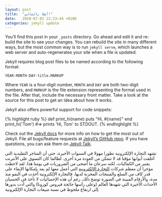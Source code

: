 ```yaml
---
layout: post
title:  "أهلا بالعالم!"
date:   2020-07-02 22:23:44 +0100
categories: jekyll update
---
```

You’ll find this post in your `_posts` directory. Go ahead and edit it and re-build the site to see your changes. You can rebuild the site in many different ways, but the most common way is to run `jekyll serve`, which launches a web server and auto-regenerates your site when a file is updated.

Jekyll requires blog post files to be named according to the following format:

`YEAR-MONTH-DAY-title.MARKUP`

Where `YEAR` is a four-digit number, `MONTH` and `DAY` are both two-digit numbers, and `MARKUP` is the file extension representing the format used in the file. After that, include the necessary front matter. Take a look at the source for this post to get an idea about how it works.

Jekyll also offers powerful support for code snippets:

{% highlight ruby %}
def print_hi(name)
  puts "Hi, #{name}"
end
print_hi('Tom')
#=> prints 'Hi, Tom' to STDOUT.
{% endhighlight %}

Check out the [Jekyll docs][jekyll-docs] for more info on how to get the most out of Jekyll. File all bugs/feature requests at [Jekyll’s GitHub repo][jekyll-gh]. If you have questions, you can ask them on [Jekyll Talk][jekyll-talk].

تشهد التجارة الإلكترونية تطورا مهولا في السنوات الأخيرة، حتى أن المتاجر التقليدية التي أغلقت أبوابها مؤقتا قد لا تتمكن من العودة مرة أخرى. لطالما كان التسوق على الأنترنت يعتبر من الكماليات، لكنه سرعان ما أضحى من الضروريات في يومنا هذا. لقد لاحظت مؤخرا أن معظم شركات [التجارة الإلكترونية][التجارة-الإلكترونية] التي أعمل معها لم يعد بإمكانها الإبقاء على قدر كاف من السلع والمنتجات المخزنة لديها. فالتجارة الإلكترونية أخذت في النمو منذ مدة، والأرقام المبينة في الصورة توضح ذلك، رغم أن هذه الإحصائيات لا تأخذ في الحسبان الأحداث الأخيرة التي شهدها العالم (وعلى رأسها جائحة فيروس كورونا) والتي أدت بدورها إلى ارتفاع ملحوظ في نسبة مبيعات التجارة الإلكترونية.

[jekyll-docs]: https://jekyllrb.com/docs/home
[jekyll-gh]:   https://github.com/jekyll/jekyll
[jekyll-talk]: https://talk.jekyllrb.com/
[التجارة-الإلكترونية]: http://kizako.com
